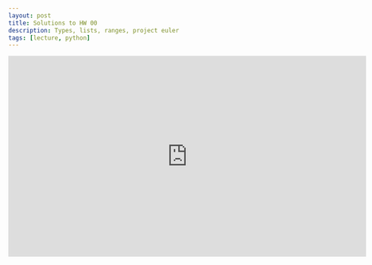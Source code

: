 ```yaml
---
layout: post
title: Solutions to HW 00
description: Types, lists, ranges, project euler
tags: [lecture, python]
---
```


<iframe width="720" height="405" src="https://www.youtube-nocookie.com/embed/pZk9OcbtbzQ" frameborder="0" allow="accelerometer; autoplay; encrypted-media; gyroscope; picture-in-picture" allowfullscreen></iframe>